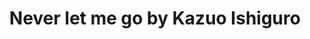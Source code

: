 ---
title: Never let me go by Kazuo Ishiguro
categories: [Fiction Literature,Fantasy Novel]
tags: [Novel,Ishiguro,⭐⭐⭐⭐⭐⭐⭐⭐☆☆ 8/10,Speculative Fiction]
---